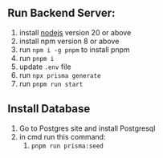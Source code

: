 ## Run Backend Server:

1. install [nodejs](https://nodejs.org/dist/v20.13.1/node-v20.13.1.tar.gz) version 20 or above
2. install npm version 8 or above
3. run `npm i -g pnpm` to install pnpm
4. run `pnpm i`
5. update `.env` file
6. run `npx prisma generate`
7. run `pnpm run start`

## Install Database

1. Go to Postgres site and install Postgresql
2. in cmd run this command:
   1. `pnpm run prisma:seed`
